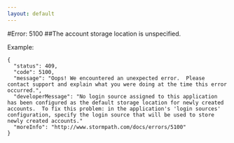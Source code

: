 ```yaml
---
layout: default
---
```


#Error: 5100
##The account storage location is unspecified.

Example:

	{
	  "status": 409,
	  "code": 5100,
	  "message": "Oops! We encountered an unexpected error.  Please contact support and explain what you were doing at the time this error occurred.",
	  "developerMessage": "No login source assigned to this application has been configured as the default storage location for newly created accounts.  To fix this problem: in the application's 'login sources' configuration, specify the login source that will be used to store newly created accounts."
	  "moreInfo": "http://www.stormpath.com/docs/errors/5100"
	}
